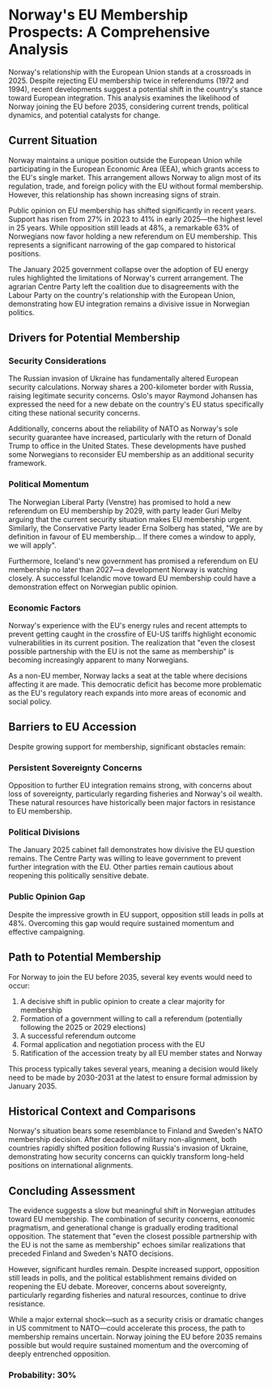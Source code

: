 # Norway's EU Membership Prospects: A Comprehensive Analysis

Norway's relationship with the European Union stands at a crossroads in 2025. Despite rejecting EU membership twice in referendums (1972 and 1994), recent developments suggest a potential shift in the country's stance toward European integration. This analysis examines the likelihood of Norway joining the EU before 2035, considering current trends, political dynamics, and potential catalysts for change.

## Current Situation

Norway maintains a unique position outside the European Union while participating in the European Economic Area (EEA), which grants access to the EU's single market. This arrangement allows Norway to align most of its regulation, trade, and foreign policy with the EU without formal membership. However, this relationship has shown increasing signs of strain.

Public opinion on EU membership has shifted significantly in recent years. Support has risen from 27% in 2023 to 41% in early 2025—the highest level in 25 years. While opposition still leads at 48%, a remarkable 63% of Norwegians now favor holding a new referendum on EU membership. This represents a significant narrowing of the gap compared to historical positions.

The January 2025 government collapse over the adoption of EU energy rules highlighted the limitations of Norway's current arrangement. The agrarian Centre Party left the coalition due to disagreements with the Labour Party on the country's relationship with the European Union, demonstrating how EU integration remains a divisive issue in Norwegian politics.

## Drivers for Potential Membership

### Security Considerations

The Russian invasion of Ukraine has fundamentally altered European security calculations. Norway shares a 200-kilometer border with Russia, raising legitimate security concerns. Oslo's mayor Raymond Johansen has expressed the need for a new debate on the country's EU status specifically citing these national security concerns.

Additionally, concerns about the reliability of NATO as Norway's sole security guarantee have increased, particularly with the return of Donald Trump to office in the United States. These developments have pushed some Norwegians to reconsider EU membership as an additional security framework.

### Political Momentum

The Norwegian Liberal Party (Venstre) has promised to hold a new referendum on EU membership by 2029, with party leader Guri Melby arguing that the current security situation makes EU membership urgent. Similarly, the Conservative Party leader Erna Solberg has stated, "We are by definition in favour of EU membership... If there comes a window to apply, we will apply".

Furthermore, Iceland's new government has promised a referendum on EU membership no later than 2027—a development Norway is watching closely. A successful Icelandic move toward EU membership could have a demonstration effect on Norwegian public opinion.

### Economic Factors

Norway's experience with the EU's energy rules and recent attempts to prevent getting caught in the crossfire of EU-US tariffs highlight economic vulnerabilities in its current position. The realization that "even the closest possible partnership with the EU is not the same as membership" is becoming increasingly apparent to many Norwegians.

As a non-EU member, Norway lacks a seat at the table where decisions affecting it are made. This democratic deficit has become more problematic as the EU's regulatory reach expands into more areas of economic and social policy.

## Barriers to EU Accession

Despite growing support for membership, significant obstacles remain:

### Persistent Sovereignty Concerns

Opposition to further EU integration remains strong, with concerns about loss of sovereignty, particularly regarding fisheries and Norway's oil wealth. These natural resources have historically been major factors in resistance to EU membership.

### Political Divisions

The January 2025 cabinet fall demonstrates how divisive the EU question remains. The Centre Party was willing to leave government to prevent further integration with the EU. Other parties remain cautious about reopening this politically sensitive debate.

### Public Opinion Gap

Despite the impressive growth in EU support, opposition still leads in polls at 48%. Overcoming this gap would require sustained momentum and effective campaigning.

## Path to Potential Membership

For Norway to join the EU before 2035, several key events would need to occur:

1. A decisive shift in public opinion to create a clear majority for membership
2. Formation of a government willing to call a referendum (potentially following the 2025 or 2029 elections)
3. A successful referendum outcome
4. Formal application and negotiation process with the EU
5. Ratification of the accession treaty by all EU member states and Norway

This process typically takes several years, meaning a decision would likely need to be made by 2030-2031 at the latest to ensure formal admission by January 2035.

## Historical Context and Comparisons

Norway's situation bears some resemblance to Finland and Sweden's NATO membership decision. After decades of military non-alignment, both countries rapidly shifted position following Russia's invasion of Ukraine, demonstrating how security concerns can quickly transform long-held positions on international alignments.

## Concluding Assessment

The evidence suggests a slow but meaningful shift in Norwegian attitudes toward EU membership. The combination of security concerns, economic pragmatism, and generational change is gradually eroding traditional opposition. The statement that "even the closest possible partnership with the EU is not the same as membership" echoes similar realizations that preceded Finland and Sweden's NATO decisions.

However, significant hurdles remain. Despite increased support, opposition still leads in polls, and the political establishment remains divided on reopening the EU debate. Moreover, concerns about sovereignty, particularly regarding fisheries and natural resources, continue to drive resistance.

While a major external shock—such as a security crisis or dramatic changes in US commitment to NATO—could accelerate this process, the path to membership remains uncertain. Norway joining the EU before 2035 remains possible but would require sustained momentum and the overcoming of deeply entrenched opposition.

### Probability: 30%